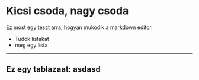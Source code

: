 # Kicsi csoda, nagy csoda
Ez most egy teszt arra, hogyan mukodik a markdown editor.

+ Tudok listakat 
+ meg egy lista


---
Ez egy tablazaat: asdasd
--